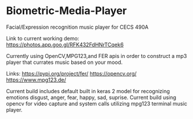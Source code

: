 # Biometric-Media-Player
Facial/Expression recognition music player for CECS 490A

Link to current working demo: https://photos.app.goo.gl/RFK432FdHNrTCqek6

Currently using OpenCV,MPG123,and FER apis in order to construct a mp3 player that currates music based on your mood.

Links:
https://pypi.org/project/fer/
https://opencv.org/
https://www.mpg123.de/

Current build includes default built in keras 2 model for recognizing emotions disgust, anger, fear, happy, sad, suprise.
Current build using opencv for video capture and system calls utilizing mpg123 terminal music player.
